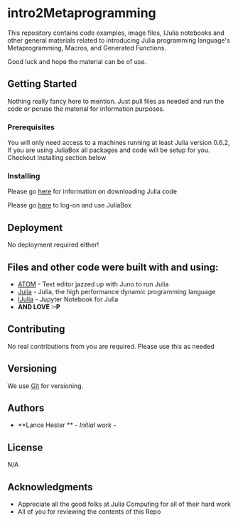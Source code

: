 # intro2Metaprogramming

This repository contains code examples, image files, IJulia notebooks and other general materials related
to introducing Julia programming language's Metaprogramming, Macros, and Generated Functions.<br>

Good luck and hope the material can be of use. <br>


## Getting Started

Nothing really fancy here to mention. Just pull files as needed and run the code or
peruse the material for information purposes. <br>


### Prerequisites

You will only need access to a machines running at least Julia version 0.6.2, If you are using JuliaBox all packages and code will be setup for you. Checkout Installing section below<br>


### Installing

Please go [here](https://julialang.org/downloads) for information on downloading Julia code <br>

Please go [here](https://JuliaBox.com) to log-on and use JuliaBox <br>


## Deployment

No deployment required either!

## Files and other code were built with and using:

* [ATOM](https://atom.io) - Text editor jazzed up with Juno to run Julia
* [Julia](https://julialang.org) - Julia, the high performance dynamic programming language
* [IJulia](https://github.com/JuliaLang/IJulia.jl) - Jupyter Notebook for Julia 
* **AND LOVE :-P**

## Contributing

No real contributions from you are required. Please use this as needed

## Versioning

We use [Git](http://semver.org/) for versioning.


## Authors

* **Lance Hester ** - *Initial work* - 


## License

N/A


## Acknowledgments

* Appreciate all the good folks at Julia Computing for all of their hard work
* All of you for reviewing the contents of this Repo
